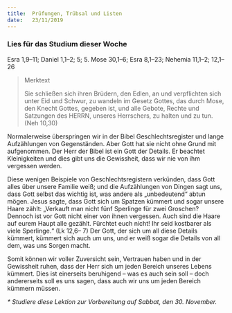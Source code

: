 ```yaml
---
title:  Prüfungen, Trübsal und Listen
date:   23/11/2019
---
```


### Lies für das Studium dieser Woche
Esra 1,9–11; Daniel 1,1–2; 5; 5. Mose 30,1–6; Esra 8,1–23; Nehemia 11,1–2; 12,1–26

> <p>Merktext</p>
> Sie schließen sich ihren Brüdern, den Edlen, an und verpflichten sich unter Eid und Schwur, zu wandeln im Gesetz Gottes, das durch Mose, den Knecht Gottes, gegeben ist, und alle Gebote, Rechte und Satzungen des HERRN, unseres Herrschers, zu halten und zu tun. (Neh 10,30)

Normalerweise überspringen wir in der Bibel Geschlechtsregister und lange Aufzählungen von Gegenständen. Aber Gott hat sie nicht ohne Grund mit aufgenommen. Der Herr der Bibel ist ein Gott der Details. Er beachtet Kleinigkeiten und dies gibt uns die Gewissheit, dass wir nie von ihm vergessen werden.

Diese wenigen Beispiele von Geschlechtsregistern verkünden, dass Gott alles über unsere Familie weiß; und die Aufzählungen von Dingen sagt uns, dass Gott selbst das wichtig ist, was andere als „unbedeutend“ abtun mögen. Jesus sagte, dass Gott sich um Spatzen kümmert und sogar unsere Haare zählt: „Verkauft man nicht fünf Sperlinge für zwei Groschen? Dennoch ist vor Gott nicht einer von ihnen vergessen. Auch sind die Haare auf eurem Haupt alle gezählt. Fürchtet euch nicht! Ihr seid kostbarer als viele Sperlinge.“ (Lk 12,6– 7) Der Gott, der sich um all diese Details kümmert, kümmert sich auch um uns, und er weiß sogar die Details von all dem, was uns Sorgen macht.

Somit können wir voller Zuversicht sein, Vertrauen haben und in der Gewissheit ruhen, dass der Herr sich um jeden Bereich unseres Lebens kümmert. Dies ist einerseits beruhigend – was es auch sein soll – doch andererseits soll es uns sagen, dass auch wir uns um jeden Bereich kümmern müssen.

_* Studiere diese Lektion zur Vorbereitung auf Sabbat, den 30. November._
